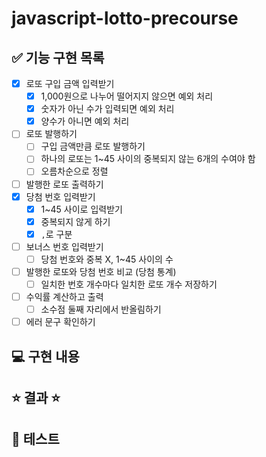 # javascript-lotto-precourse

## ✅ 기능 구현 목록

- [x] 로또 구입 금액 입력받기
  - [x] 1,000원으로 나누어 떨어지지 않으면 예외 처리
  - [x] 숫자가 아닌 수가 입력되면 예외 처리
  - [x] 양수가 아니면 예외 처리
- [ ] 로또 발행하기
  - [ ] 구입 금액만큼 로또 발행하기
  - [ ] 하나의 로또는 1~45 사이의 중복되지 않는 6개의 수여야 함
  - [ ] 오름차순으로 정렬
- [ ] 발행한 로또 출력하기
- [x] 당첨 번호 입력받기
  - [x] 1~45 사이로 입력받기
  - [x] 중복되지 않게 하기
  - [x] `,`로 구분
- [ ] 보너스 번호 입력받기
  - [ ] 당첨 번호와 중복 X, 1~45 사이의 수
- [ ] 발행한 로또와 당첨 번호 비교 (당첨 통계)
  - [ ] 일치한 번호 개수마다 일치한 로또 개수 저장하기
- [ ] 수익률 계산하고 출력
  - [ ] 소수점 둘째 자리에서 반올림하기
- [ ] 에러 문구 확인하기

## 💻 구현 내용

## ⭐️ 결과 ⭐️

## 🤔 테스트
